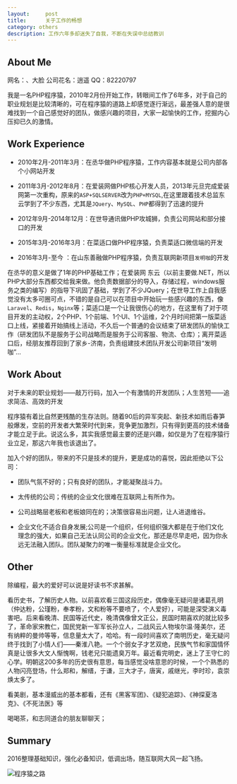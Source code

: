 ```yaml
---
layout:     post
title:      关于工作的畅想
category: others
description: 工作六年多却迷失了自我，不断在失误中总结教训
---
```


## About Me

网名：、大脸 公司花名：逍遥 QQ：82220797

我是一名PHP程序猿，2010年2月份开始工作，转眼间工作了6年多，对于自己的职业规划是比较清晰的，可在程序猿的道路上却感觉逐行渐远，最差强人意的是很难找到一个自己感觉好的团队，做感兴趣的项目，大家一起愉快的工作，挖掘内心压抑已久的激情。

## Work Experience

* 2010年2月-2011年3月：在丞华做PHP程序猿，工作内容基本就是公司内部各个小网站开发

* 2011年3月-2012年8月：在爱装网做PHP核心开发人员，2013年元旦完成爱装网第一次重构，原来的`ASP+SQLSERVER`改为`PHP+MYSQL`,在这里跟着技术总监东云学到了不少东西，尤其是`JQuery`、`MySQL`、`PHP`都得到了迅速的提升

* 2012年9月-2014年12月：在世导通讯做PHP攻城狮，负责公司网站和部分接口的开发

* 2015年3月-2016年3月：在菜适口做PHP程序猿，负责菜适口微信端的开发

* 2016年3月-至今     ：在山东善融做PHP程序猿，负责互联网新项目`发明咖`的开发

在丞华的意义是做了1年的PHP基础工作；在爱装网 东云（以前主要做.NET，所以PHP大部分东西都交给我来做。他负责数据部分的导入，存储过程，windows服务之类的编写）的指导下巩固了基础，学到了不少JQuery；在世导工作上自我感觉没有太多可圈可点，不错的是自己可以在项目中开始玩一些感兴趣的东西，像`Laravel`、`Redis`，`Nginx`等；菜适口是一个让我很伤心的地方，在这里有了对于项目开发的主动权，2个PHP、1个前端、1个UI、1个运维，2个月时间把第一版菜适口上线，紧接着开始搞线上活动，不久后一个普通的会议结束了研发团队的愉快工作（研发团队不是服务于公司战略而是服务于公司客服、物流、仓库）；离开菜适口后，经朋友推荐回到了家乡-济南，负责组建技术团队开发公司新项目“发明咖”...

## Work About

对于未来的职业规划——敲万行码，加入一个有激情的开发团队；人生苦短——追求简洁、高效的开发

程序猿有着比自然更残酷的生存法则。随着90后的异军突起、新技术如雨后春笋般爆发，空前的开发者大繁荣时代到来，竞争更加激烈，只有得到更高的技术储备才能立足于此。说这么多，其实我感觉最主要的还是兴趣，如仅是为了在程序猿行业立足，那这六年我也该退出了。

加入个好的团队，带来的不只是技术的提升，更是成功的喜悦，因此拒绝以下公司：

* 团队气氛不好的；只有良好的团队，才能凝聚战斗力。

* 太传统的公司；传统的企业文化很难在互联网上有所作为。

* 公司战略层老板和老板娘同在的；决策很容易出问题，让人进退维谷。

* 企业文化不适合自身发展;公司是一个组织，任何组织强大都是在于他们文化理念的强大，如果自己无法认同公司的企业文化，那还是尽早走吧，因为你永远无法融入团队。团队凝聚力的唯一衡量标准就是企业文化。

## Other

除编程，最大的爱好可以说是好读书不求甚解。

看历史书，了解历史人物。以前喜欢看三国这段历史，偶像毫无疑问是诸葛孔明（仲达粉，公瑾粉，奉孝粉，文和粉等不要喷了，个人爱好），可能是深受演义毒害吧。后来看晚清、民国等近代史，晚清偶像曾文正公，民国时期喜欢的就比较多了，革命家宋教仁，国民党新一军军长孙立人，二战风云人物埃尔温·隆美尔，还有纳粹的曼帅等等，信息量太大了，哈哈。有一段时间喜欢了南明历史，毫无疑问终于找到了小情人们——秦淮八艳。一个个弱女子才艺双绝，民族气节和家国情怀真是让很多大文人惭愧啊，钱老兄只能遗臭万年。最近看完明史，迷上了王守仁的心学。明朝这200多年的历史很有意思，每当感觉没啥意思的时候，一个个熟悉的人物闪亮登场，什么郑和，解缙，于谦，三大才子，唐寅，戚继光，李时珍，袁崇焕太多了。

看美剧，基本漫威出的基本都看，还有《黑客军团》、《疑犯追踪》、《神探夏洛克》、《不死法医》等

喝喝茶，和志同道合的朋友聊聊天；

## Summary

2016整理基础知识，强化必备知识，低调出场，随互联网大风一起飞扬。

![程序猿之路](http://7xttyt.com1.z0.glb.clouddn.com/blog-my-book.jpg-github.blog)
